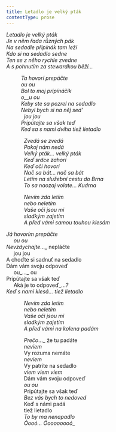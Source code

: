 ```yaml
---
title: Letadlo je velký pták
contentType: prose
---
```


<section>

_Letadlo je velký pták  
Je v něm řada různých pák  
Na sedadle připínák tam leží  
Kdo si na sedadlo sedne  
Ten se z něho rychle zvedne  
A s pohnutím za stewardkou běží…_

          _Ta hovorí prepáčte  
          _ou ou_  
          Bol to moj pripínáčik  
          _o__u ou_  
          Keby ste sa pozrel na sedadlo  
          Nebyl bych si na něj sedʼ  
            _jou jou_  
          Pripútajte sa však teď  
          Ked sa s nami dvíha tiež lietadlo_

            _Zvedá se zvedá  
            Pokoj nám nedá  
            Velký pták… velký pták  
            Keď srdce zahorí  
            Keď oči hovorí  
            Nač sa bát… nač sa bát  
            Letím na služební cestu do Brna  
            To sa naozaj volate… Kudrna_

            _Nevím zda letím  
            nebo neletím  
            Vaše oči jsou mi  
            sladkým zajetím  
            A před vámi samou touhou klesám_

_Já hovorím prepáčte  
     ou ou  
Nevzdychajte_…_ nepláčte  
     jou jou  
A choďte si sadnuť na sedadlo  
Dám vám svoju odpoveď  
     ou_…_ ou  
Pripútajte sa však teď  
     Aká je to odpoveď_…_?  
Keď s nami klesá… tiež lietadlo_

            _Nevím zda letím  
            nebo neletím  
            Vaše oči jsou mi  
            sladkým zajetím  
            A před vámi na kolena padám_

            _Prečo_…_ že tu padáte  
            _neviem_  
            Vy rozuma nemáte  
            _neviem_  
            Vy patríte na sedadlo  
            _viem viem viem_  
            Dám vám svoju odpoveď  
            _ou ou_  
            Pripútajte sa však teď  
            _Bez vás bych to nedoved_  
            Keď s námi padá  
            tiež lietadlo  
            _To by ma nenapadlo_  
            _Óooó… Óoooooooó__

</section>
